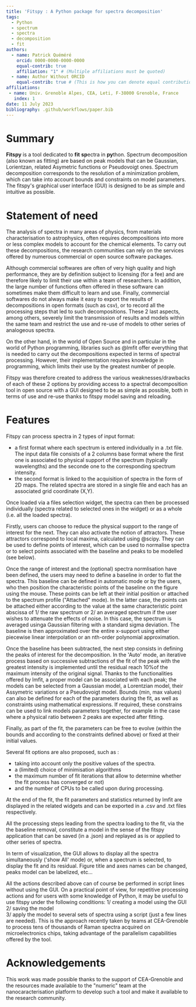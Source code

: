 ```yaml
---
title: 'Fitspy : A Python package for spectra decomposition'
tags:
  - Python
  - spectrum
  - spectra	
  - decomposition
  - fit
authors:
  - name: Patrick Quéméré
    orcid: 0000-0000-0000-0000
    equal-contrib: true
    affiliation: "1" # (Multiple affiliations must be quoted)
  - name: Author Without ORCID
    equal-contrib: true # (This is how you can denote equal contributions between multiple authors)
affiliations:
 - name: Univ. Grenoble Alpes, CEA, Leti, F-38000 Grenoble, France
   index: 1
date: 11 July 2023
bibliography: .github/workflows/paper.bib
---
```


# Summary

**Fitspy** is a tool dedicated to **fit** **sp**ectra in **py**thon.
Spectrum decomposition (also known as fitting) are based on peak models that can be Gaussian, Lorientzan, related Asymetric functions or Pseudovoigt ones.
Spectrum decomposition corresponds to the resolution of a minimization problem, 
which can take into account bounds and constraints on model parameters. 
The fitspy's graphical user interface (GUI) is designed to be as simple and intuitive as possible.

# Statement of need

The analysis of spectra in many areas of physics, from materials characterisation to astrophysics, often requires decompositions
into more or less complex models to account for the chemical elements.
To carry out these decompositions, the research communities can rely on the services offered by numerous commercial or open source software packages.

Although commercial softwares are often of very high quality and high performance, they are by definition subject to licensing (for a fee)
and are therefore likely to limit their use within a team of researchers. 
In addition, the large number of functions often offered in these software can sometimes make them difficult to learn and use.
Finally, commercial softwares do not always make it easy to export the results of decompositions
in open formats (such as csv), or to record all the processing steps that led to such decompositions. 
These 2 last aspects, among others, severely limit the transmission of results and models within the same team and 
restrict the use and re-use of models to other series of analogeous spectra.

On the other hand, in the world of Open Source and in particular in the world of Python programming, 
libraries such as @lmfit offer everything that is needed to carry out the decompositions expected in terms of spectral processing. 
However, their implementation requires knowledge in programming, which limits their use by the greatest number of people.

Fitspy was therefore created to address the various weaknesses/drawbacks of each of these 2 options 
by providing access to a spectral decomposition tool in open source with a GUI designed to be as simple as possible, 
both in terms of use and re-use thanks to fitspy model saving and reloading.

# Features

 Fitspy can process spectra in 2 types of input format: 
- a first format where each spectrum is entered individually in a .txt file. The input data file consists of a 2 columns base format where
  the first one is associated to physical support of the spectrum (typically wavelengths)
  and the seconde one to the corresponding spectrum  intensity.
- the second format is linked to the acquisition of spectra in the form of 2D maps.
  The related spectra are stored in a single file and each has an associated grid coordinate (X,Y).
  
Once loaded via a files selection widget, the spectra can then be processed individually (spectra related to selected ones in the widget) 
or as a whole (i.e. all the loaded spectra).

Firstly, users can choose to reduce the physical support to the range of interest for the next.
They can also activate the notion of attractors. These attractors correspond to local maxima, calculated using @scipy. 
They can be used to define points of interest, which can be used to normalise spectra or to select points associated with
the baseline and peaks to be modelled (see below).

Once the range of interest and the (optional) spectra normlisation have been defined, the users may need to define a baseline in order to flat the spectra.
This baseline can be defined in automatic mode or by the users, who then position the characteristic points of the baseline on the figure using the mouse.
These points can be left at their initial position or attached to the spectrum profile ("Attached" mode). 
In the latter case, the points can be attached either according to the value at the same characteristic point abscissa of 1/ the raw spectrum or 2/
an averaged spectrum if the user wishes to attenuate the effects of noise. In this case, the spectrum is averaged usinga  Gaussian filtering with a standard sigma deviation.
The baseline is then approximated over the entire x-support using either piecewise linear interpolation or an nth-order polynomial approximation.

Once the baseline has been subtracted, the next step consists in defining the peaks of interest for the decomposition.
In the 'Auto' mode, an iterative process based on successive subtractions of the fit of the peak with the greatest intensity is implemented until
the residual reach 10%of the maximum intensity of the original signal.
Thanks to the functionalities offered by lmfit, a proper model can be associated with each peak; the models can be selected from a Gaussian model,
a Lorentzian model, their Assymetric variations or a Pseudovoigt model. 
Bounds (min, max values) can also be defined for each of the parameters during the fit, as well as constraints using mathematical expressions.
If required, these constrains can be used to link models parameters together, for example in the case where a physical ratio between 2 peaks are expected after fitting.

Finally, as part of the fit, the parameters can be free to evolve (within the bounds and according to the constraints defined above) or fixed at their initial values.

Several fit options are also proposed, such as :
- taking into account only the positive values of the spectra.
- a (limited) choice of minimisation algorithms
- the maximum number of fit iterations that allow to determine whether the fit process has converged or not)
- and the number of CPUs to be called upon during processing.

At the end of the fit, the fit parameters and statistics returned by lmfit are displayed in the related widgets and can be exported in a .csv and .txt files respectively.

All the processing steps leading from the spectra loading to the fit, via the the baseline removal, constitute a model in the sense of the fitspy application
that can be saved (in a .json) and replayed as is or applied to other series of spectra.

In term of visualization, the GUI allows to display all the spectra simultaneously ('show All' mode) or,
when a spectrum is selected, to display the fit and its residual. Figure title and axes names can be changed, peaks model can be labelized, etc...

All the actions described above can of course be performed in script lines without using the GUI.
On a practical point of view, for repetitive processing actions and for users with some knowledge of Python, it may be useful to use fitspy under the following conditions:
1/ creating a model using the GUI
2/ saving the model  
3/ apply the model to several sets of spectra using a script (just a few lines are needed). 
This is the approach recently taken by teams at CEA-Grenoble to process tens of thousands of Raman spectra acquired on microelectronics chips,
taking advantage of the parallelism capabilities offered by the tool.


# Acknowledgements
This work was made possible thanks to the support of CEA-Grenoble and the resources made available to the "numeric" team at the nanocaracterisation platform
to develop such a tool and make it available to the research community.

